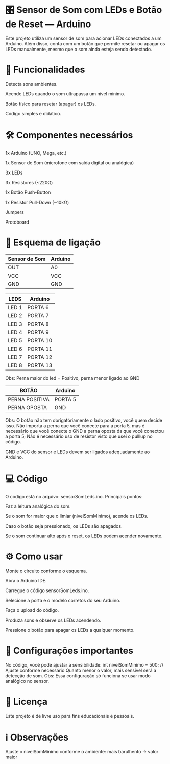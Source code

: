 # 🎛️ Sensor de Som com LEDs e Botão de Reset — Arduino
Este projeto utiliza um sensor de som para acionar LEDs conectados a um Arduino.
Além disso, conta com um botão que permite resetar ou apagar os LEDs manualmente, mesmo que o som ainda esteja sendo detectado.

# 🚀 Funcionalidades
Detecta sons ambientes.

Acende LEDs quando o som ultrapassa um nível mínimo.

Botão físico para resetar (apagar) os LEDs.

Código simples e didático.

# 🛠️ Componentes necessários
1x Arduino (UNO, Mega, etc.)

1x Sensor de Som (microfone com saída digital ou analógica)

3x LEDs

3x Resistores (~220Ω)

1x Botão Push-Button

1x Resistor Pull-Down (~10kΩ)

Jumpers

Protoboard

# 🔌 Esquema de ligação
| Sensor de Som | Arduino |
|---------------|---------|
| OUT           | A0     |
| VCC           | VCC     |
| GND           | GND       |

| LEDS  | Arduino |
|--------|---------|
| LED 1   | PORTA 6     |
| LED 2    | PORTA 7     |
| LED 3    | PORTA 8       |
| LED 4  | PORTA 9       |
| LED 5   | PORTA 10      |
| LED 6   | PORTA 11     |
| LED 7        | PORTA 12 |
|  LED 8       | PORTA 13 |

Obs: Perna maior do led = Positivo, perna menor ligado ao GND

| BOTÃO  | Arduino |
|--------|---------|
| PERNA POSITIVA   | PORTA 5     |
| PERNA OPOSTA    | GND     |

Obs: O botão não tem obrigatóriamente o lado positivo, você quem decide isso. Não importa a perna que você conecte para a porta 5, mas é necessário que você conecte o GND a perna oposta da que você conectou a porta 5; Não é necessário uso de resistor visto que usei o pulllup no código.

GND e VCC do sensor e LEDs devem ser ligados adequadamente ao Arduino.

# 💻 Código
O código está no arquivo: sensorSomLeds.ino.
Principais pontos:

Faz a leitura analógica do som.

Se o som for maior que o limiar (nivelSomMinimo), acende os LEDs.

Caso o botão seja pressionado, os LEDs são apagados.

Se o som continuar alto após o reset, os LEDs podem acender novamente.

# ⚙️ Como usar
Monte o circuito conforme o esquema.

Abra o Arduino IDE.

Carregue o código sensorSomLeds.ino.

Selecione a porta e o modelo corretos do seu Arduino.

Faça o upload do código.

Produza sons e observe os LEDs acendendo.

Pressione o botão para apagar os LEDs a qualquer momento.

# 📝 Configurações importantes
No código, você pode ajustar a sensibilidade:
int nivelSomMinimo = 500; // Ajuste conforme necessário
Quanto menor o valor, mais sensível será a detecção de som.
Obs: Essa configuração só funciona se usar modo analógico no sensor.

# 📄 Licença
Este projeto é de livre uso para fins educacionais e pessoais.

# ℹ️ Observações
Ajuste o nivelSomMinimo conforme o ambiente: mais barulhento → valor maior

